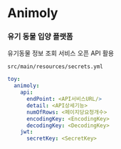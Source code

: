 # Animoly
### 유기 동물 입양 플랫폼

유기동물 정보 조회 서비스 오픈 API 활용

`src/main/resources/secrets.yml`
```yaml
toy:
  animoly:
    api:
      endPoint: <API서비스URL/>
      detail: <API상세기능>
      numOfRows: <페이지당요청개수>
      encodingKey: <EncodingKey>
      decodingKey: <DecodingKey>
    jwt:
      secretKey: <SecretKey>
```